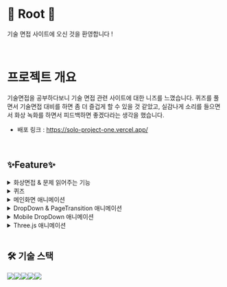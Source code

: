# **🌲 Root 🌲**

기술 면접 사이트에 오신 것을 환영합니다 !

<br/>

# **프로젝트 개요**

기술면접을 공부하다보니 기술 면접 관련 사이트에 대한 니즈를 느꼈습니다. 퀴즈를 풀면서 기술면접 대비를 하면 좀 더 즐겁게 할 수 있을 것 같았고,
실감나게 소리를 들으면서 화상 녹화를 하면서 피드백하면 좋겠다라는 생각을 했습니다.

- 배포 링크 : https://solo-project-one.vercel.app/

<br/>

## **✨Feature✨**

<details>
<summary> 화상면접 & 문제 읽어주는 기능 </summary>

![화상면접](client/public/git/video.gif)
</details>
<details>
<summary> 퀴즈 </summary>

![퀴즈](client/public/git/quiz.gif)

</details>
<details>
<summary> 메인화면 애니메이션 </summary>

![메인](client/public/git/main.gif)

</details>
<details>
<summary> DropDown & PageTransition 애니메이션  </summary>

![메인](client/public/git/dropdown.gif)

</details>
<details>
<summary> Mobile DropDown 애니메이션 </summary>

![모바일](client/public/git/mobile.gif)

</details>

<details>
<summary> Three.js 애니메이션 </summary>

주제와 상관없지만 아쉬워서 넣었습니다!
https://solo-project-one.vercel.app/three
기본 주소에 /three 추가하시면 볼 수 있습니다!

![모바일](client/public/git/three.gif)

</details>

<br/>

## **🛠️ 기술 스택**

<img src="https://img.shields.io/badge/html5-E34F26?style=for-the-badge&logo=html5&logoColor=white"><img src="https://img.shields.io/badge/React-61DAFB?style=for-the-badge&logo=React&logoColor=white"><img src="https://img.shields.io/badge/Next.js-000000?style=for-the-badge&logo=next.js&logoColor=white"><img src="https://img.shields.io/badge/TypeScript-007ACC?style=for-the-badge&logo=typescript&logoColor=white"><img src="https://img.shields.io/badge/Tailwind_CSS-38B2AC?style=for-the-badge&logo=tailwind-css&logoColor=white">

